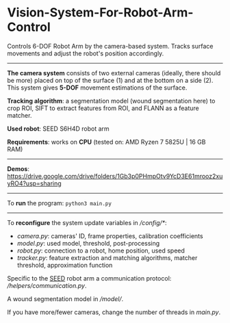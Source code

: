 # Vision-System-For-Robot-Arm-Control

Controls 6-DOF Robot Arm by the camera-based system. Tracks surface movements and adjust the robot's position accordingly.

----
**The camera system** consists of two external cameras (ideally, there should be more) placed on top of the surface (1) and at the bottom on a side (2). This system gives **5-DOF** movement estimations of the surface.

**Tracking algorithm**: a segmentation model (wound segmentation here) to crop ROI, SIFT to extract features from ROI, and FLANN as a feature matcher.

**Used robot**: SEED S6H4D robot arm

**Requirements**: works on **CPU** (tested on: AMD Ryzen 7 5825U | 16 GB RAM)

----
**Demos**: https://drive.google.com/drive/folders/1Gb3p0PHmpOtv9YcD3E61mrooz2xuyRO4?usp=sharing

----
To **run** the program:
`python3 main.py`

----
To **reconfigure** the system update variables in _/config/*_: 
* _camera.py_: cameras' ID, frame properties, calibration coefficients
* _model.py_: used model, threshold, post-processing
* _robot.py_: connection to a robot, home position, used speed 
* _tracker.py_: feature extraction and matching algorithms, matcher threshold, approximation function

Specific to the [SEED](https://seedrobotarm.com/wp-content/uploads/2024/04/Seed_S6H4D_plus-Manual_2023EN.pdf) robot arm a communication protocol: _/helpers/communication.py_.

A wound segmentation model in _/model/_.

If you have more/fewer cameras, change the number of threads in _main.py_.
